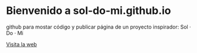 # Bienvenido a sol-do-mi.github.io


github para mostar código y publicar página de un proyecto inspirador: Sol ‧ Do ‧ Mi


[Visita la web](https://vgb86.github.io/searchclinic.github.io/)
